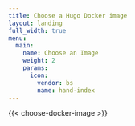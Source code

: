 ```yaml
---
title: Choose a Hugo Docker image
layout: landing
full_width: true
menu:
  main:
    name: Choose an Image
    weight: 2
    params:
      icon:
        vendor: bs
        name: hand-index
---
```


{{< choose-docker-image >}}
